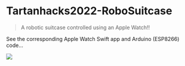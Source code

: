 # Tartanhacks2022-RoboSuitcase
> A robotic suitcase controlled using an Apple Watch!!

See the corresponding Apple Watch Swift app and Arduino (ESP8266) code...

![](suitcasedemo.gif)